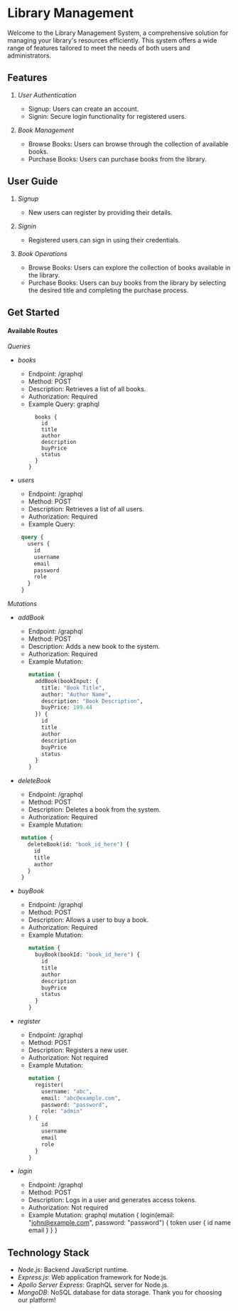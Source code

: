 # Library Management

Welcome to the Library Management System, a comprehensive solution for managing your library's resources efficiently. This system offers a wide range of features tailored to meet the needs of both users and administrators.

## Features

1. *User Authentication*
   - Signup: Users can create an account.
   - Signin: Secure login functionality for registered users.

2. *Book Management*
   - Browse Books: Users can browse through the collection of available books.
   - Purchase Books: Users can purchase books from the library.


## User Guide

1. *Signup*
   - New users can register by providing their details.

2. *Signin*
   - Registered users can sign in using their credentials.

4. *Book Operations*
   - Browse Books: Users can explore the collection of books available in the library.
   - Purchase Books: Users can buy books from the library by selecting the desired title and completing the purchase process.


## Get Started

#### Available Routes

*Queries*

- *books*
  - Endpoint: /graphql
  - Method: POST
  - Description: Retrieves a list of all books.
  - Authorization: Required
  - Example Query:
    graphql
    ``` query {
      books {
        id
        title
        author
        description
        buyPrice
        status
      }
    }
     ```

- *users*
  - Endpoint: /graphql
  - Method: POST
  - Description: Retrieves a list of all users.
  - Authorization: Required
  - Example Query:
   ```  graphql
    query {
      users {
        id
        username
        email
        password
        role
      }
    }
     ```

*Mutations*

- *addBook*
  - Endpoint: /graphql
  - Method: POST
  - Description: Adds a new book to the system.
  - Authorization: Required
  - Example Mutation:
    ``` graphql
    mutation {
      addBook(bookInput: {
        title: "Book Title",
        author: "Author Name",
        description: "Book Description",
        buyPrice: 199.44
      }) {
        id
        title
        author
        description
        buyPrice
        status
      }
    }
     ```

- *deleteBook*
  - Endpoint: /graphql
  - Method: POST
  - Description: Deletes a book from the system.
  - Authorization: Required
  - Example Mutation:
   ```  graphql
    mutation {
      deleteBook(id: "book_id_here") {
        id
        title
        author
      }
    }
     ```

- *buyBook*
  - Endpoint: /graphql
  - Method: POST
  - Description: Allows a user to buy a book.
  - Authorization: Required
  - Example Mutation:
    ``` graphql
    mutation {
      buyBook(bookId: "book_id_here") {
        id
        title
        author
        description
        buyPrice
        status
      }
    }
     ```

- *register*
  - Endpoint: /graphql
  - Method: POST
  - Description: Registers a new user.
  - Authorization: Not required
  - Example Mutation:
    ``` graphql
    mutation {
      register(
        username: "abc",
        email: "abc@example.com",
        password: "password",
        role: "admin"
    ) {
        id
        username
        email
        role
      }
    }
     ```

- *login*
  - Endpoint: /graphql
  - Method: POST
  - Description: Logs in a user and generates access tokens.
  - Authorization: Not required
  - Example Mutation:
    graphql
    mutation {
      login(email: "john@example.com", password: "password") {
        token
        user {
          id
          name
          email
        }
      }
    }
    
    

## Technology Stack

- *Node.js*: Backend JavaScript runtime.
- *Express.js*: Web application framework for Node.js.
- *Apollo Server Express*: GraphQL server for Node.js.
- *MongoDB*: NoSQL database for data storage.
Thank you for choosing our platform!
